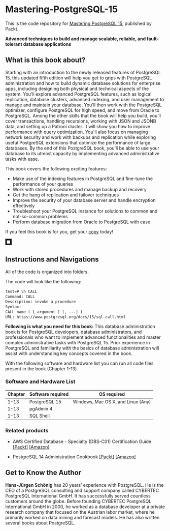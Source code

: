 # Mastering-PostgreSQL-15

<a href="https://www.amazon.in/dp/1803248343/ref=sr_1_1?crid=3T5WBS069FULM&keywords=mastering+postgresql+15&qid=1675152995&s=books&sprefix=mastering+postgresql+1%2Cstripbooks%2C354&sr=1-1" alt="Mastering PostgreSQL 15" height="256px" align="right"></a>

This is the code repository for [Mastering PostgreSQL 15](https://www.amazon.in/dp/1803248343/ref=sr_1_1?crid=3T5WBS069FULM&keywords=mastering+postgresql+15&qid=1675152995&s=books&sprefix=mastering+postgresql+1%2Cstripbooks%2C354&sr=1-1), published by Packt.

**Advanced techniques to build and manage scalable, reliable, and fault-tolerant database applications**

## What is this book about?
Starting with an introduction to the newly released features of PostgreSQL 15, this updated fifth edition will help you get to grips with PostgreSQL administration and how to build dynamic database solutions for enterprise apps, including designing both physical and technical aspects of the system.
You'll explore advanced PostgreSQL features, such as logical replication, database clusters, advanced indexing, and user management to manage and maintain your database. You'll then work with the PostgreSQL optimizer, configure PostgreSQL for high speed, and move from Oracle to PostgreSQL. Among the other skills that the book will help you build, you’ll cover transactions, handling recursions, working with JSON and JSONB data, and setting up a Patroni cluster. It will show you how to improve performance with query optimization. You'll also focus on managing network security and work with backups and replication while exploring useful PostgreSQL extensions that optimize the performance of large databases.
By the end of this PostgreSQL book, you’ll be able to use your database to its utmost capacity by implementing advanced administrative tasks with ease.

This book covers the following exciting features: 
* Make use of the indexing features in PostgreSQL and fine-tune the performance of your queries
* Work with stored procedures and manage backup and recovery
* Get the hang of replication and failover techniques
* Improve the security of your database server and handle encryption effectively
* Troubleshoot your PostgreSQL instance for solutions to common and not-so-common problems
* Perform database migration from Oracle to PostgreSQL with ease

If you feel this book is for you, get your [copy](https://www.amazon.com/dp/1803248343) today!

<a href="https://www.packtpub.com/?utm_source=github&utm_medium=banner&utm_campaign=GitHubBanner"><img src="https://raw.githubusercontent.com/PacktPublishing/GitHub/master/GitHub.png" alt="https://www.packtpub.com/" border="5" /></a>

## Instructions and Navigations
All of the code is organized into folders.

The code will look like the following:
```
test=# \h CALL
Command: CALL
Description: invoke a procedure
Syntax:
CALL name ( [ argument ] [, ...] )
URL: https://www.postgresql.org/docs/15/sql-call.html
```

**Following is what you need for this book:**
This database administration book is for PostgreSQL developers, database administrators, and professionals who want to implement advanced functionalities and master complex administrative tasks with PostgreSQL 15. Prior experience in PostgreSQL and familiarity with the basics of database administration will assist with understanding key concepts covered in the book.	

With the following software and hardware list you can run all code files present in the book (Chapter 1-13).

### Software and Hardware List

| Chapter  | Software required                                                                    | OS required                        |
| -------- | -------------------------------------------------------------------------------------| -----------------------------------|
|  		 1-13| PostgreSQL 15   							                                            			  | Windows, Mac OS X, and Linux (Any) |
|       1-13| pgAdmin  4                                                                              |                             |
|       1-13| SQL Shell                                    |                                                                             |

### Related products <Other books you may enjoy>
* AWS Certified Database - Specialty (DBS-C01) Certification Guide [[Packt]](<Book link on Packtpub>) [[Amazon]](https://www.amazon.com/dp/1803243104)

* PostgreSQL 14 Administration Cookbook [[Packt]](<Book link on Packtpub>) [[Amazon]](https://www.amazon.com/dp/1803248971)

## Get to Know the Author
**Hans-Jürgen Schönig** has 20 years’ experience with PostgreSQL. He is the CEO of a PostgreSQL consulting and support company called CYBERTEC PostgreSQL International GmbH. It has successfully served countless customers around the globe. Before founding CYBERTEC PostgreSQL International GmbH in 2000, he worked as a database developer at a private research company that focused on the Austrian labor market, where he primarily worked on data mining and forecast models. He has also written several books about PostgreSQL.	
